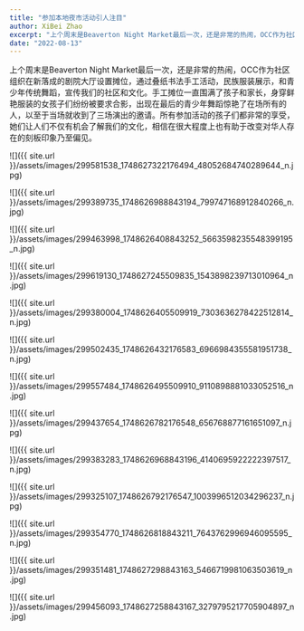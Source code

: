 ```yaml
---
title: "参加本地夜市活动引人注目"
author: XiBei Zhao
excerpt: "上个周末是Beaverton Night Market最后一次，还是非常的热闹，OCC作为社区组织在新落成的剧院大厅设置摊位，通过叠纸书法手工活动，民族服装展示，和青少年传统舞蹈，宣传我们的社区和文化。手工摊位一直围满了孩子和家长，身穿鲜艳服装的女孩子们纷纷被要求合影，出现在最后的青少年舞蹈惊艳了在场所有的人，以至于当场就收到了三场演出的邀请。所有参加活动的孩子们都非常的享受，她们让人们不仅有机会了解我们的文化，相信在很大程度上也有助于改变对华人存在的刻板印象乃至偏见。"
date: "2022-08-13"
---
```


上个周末是Beaverton Night Market最后一次，还是非常的热闹，OCC作为社区组织在新落成的剧院大厅设置摊位，通过叠纸书法手工活动，民族服装展示，和青少年传统舞蹈，宣传我们的社区和文化。手工摊位一直围满了孩子和家长，身穿鲜艳服装的女孩子们纷纷被要求合影，出现在最后的青少年舞蹈惊艳了在场所有的人，以至于当场就收到了三场演出的邀请。所有参加活动的孩子们都非常的享受，她们让人们不仅有机会了解我们的文化，相信在很大程度上也有助于改变对华人存在的刻板印象乃至偏见。

![]({{ site.url }}/assets/images/299581538_1748627322176494_48052684740289644_n.jpg)

![]({{ site.url }}/assets/images/299389735_1748626988843194_799747168912840266_n.jpg)

![]({{ site.url }}/assets/images/299463998_1748626408843252_5663598235548399195_n.jpg)

![]({{ site.url }}/assets/images/299619130_1748627245509835_1543898239713010964_n.jpg)

![]({{ site.url }}/assets/images/299380004_1748626405509919_7303636278422512814_n.jpg)

![]({{ site.url }}/assets/images/299502435_1748626432176583_6966984355581951738_n.jpg)

![]({{ site.url }}/assets/images/299557484_1748626495509910_9110898881033052516_n.jpg)

![]({{ site.url }}/assets/images/299437654_1748626782176548_656768877161651097_n.jpg)

![]({{ site.url }}/assets/images/299383283_1748626968843196_4140695922222397517_n.jpg)

![]({{ site.url }}/assets/images/299325107_1748626792176547_1003996512034296237_n.jpg)

![]({{ site.url }}/assets/images/299354770_1748626818843211_7643762996946095595_n.jpg)

![]({{ site.url }}/assets/images/299351481_1748627298843163_5466719981063503619_n.jpg)

![]({{ site.url }}/assets/images/299456093_1748627258843167_3279795217705904897_n.jpg)

